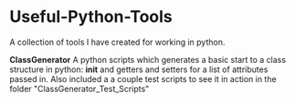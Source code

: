 # Useful-Python-Tools
A collection of tools I have created for working in python.


<b>ClassGenerator</b>
<blockqoute>
  A python scripts which generates a basic start to a class structure in python: __init__ and getters and setters for a list of attributes passed in.
  Also included a a couple test scripts to see it in action in the folder "ClassGenerator_Test_Scripts"
</blockquote>
